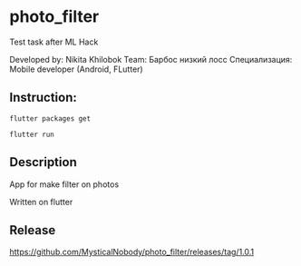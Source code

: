 # photo_filter

Test task after ML Hack

Developed by:
Nikita Khilobok 
Team: Барбос низкий лосс
Специализация: Mobile developer (Android, FLutter)

## Instruction:

`flutter packages get`

`flutter run`

## Description
App for make filter on photos

Written on flutter

## Release
https://github.com/MysticalNobody/photo_filter/releases/tag/1.0.1
